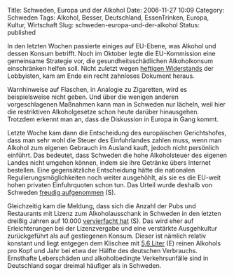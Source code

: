 Title: Schweden, Europa und der Alkohol
Date: 2006-11-27 10:09
Category: Schweden
Tags: Alkohol, Besser, Deutschland, EssenTrinken, Europa, Kultur, Wirtschaft
Slug: schweden-europa-und-der-alkohol
Status: published

In den letzten Wochen passierte einiges auf EU-Ebene, was Alkohol und
dessen Konsum betrifft. Noch im Oktober legte die EU-Kommission eine
gemeinsame Strategie vor, die gesundheitsschädlichen Alkoholkonsum
einschränken helfen soll. Nicht zuletzt wegen [heftigen
Widerstands](http://www.tagesschau.de/aktuell/meldungen/0,,OID6032318_REF1,00.html)
der Lobbyisten, kam am Ende ein recht zahnloses Dokument heraus.

Warnhinweise auf Flaschen, in Analogie zu Zigaretten, wird es
beispielsweise nicht geben. Und über die wenigen anderen vorgeschlagenen
Maßnahmen kann man in Schweden nur lächeln, weil hier die restriktiven
Alkoholgesetze schon heute darüber hinausgehen. Trotzdem erkennt man an,
dass die Diskussion in Europa in Gang kommt.

Letzte Woche kam dann die Entscheidung des europäischen Gerichtshofes,
dass man sehr wohl die Steuer des Einfuhrlandes zahlen muss, wenn man
Alkohol zum eigenen Gebrauch im Ausland kauft, jedoch nicht persönlich
einführt. Das bedeutet, dass Schweden die hohe Alkoholsteuer des eigenen
Landes nicht umgehen können, indem sie ihre Getränke übers Internet
bestellen. Eine gegensätzliche Entscheidung hätte die nationalen
Regulierungsmöglichkeiten noch weiter ausgehöhlt, als sie es die EU-weit
hohen privaten Einfuhrquoten schon tun. Das Urteil wurde deshalb von
Schweden [freudig
aufgenommen](http://www.sr.se/Ekot/artikel.asp?artikel=1054111) (S).

Gleichzeitig kam die Meldung, dass sich die Anzahl der Pubs und
Restaurants mit Lizenz zum Alkoholausschank in Schweden in den letzten
dreißig Jahren auf 10.000 [vervierfacht
hat](http://www.sr.se/Ekot/artikel.asp?artikel=1057194) (S). Das wird
eher auf Erleichterungen bei der Lizenzvergabe und eine verstärkte
Ausgehkultur zurückgeführt als auf gestiegenen Konsum. Dieser ist
nämlich relativ konstant und liegt entgegen dem Klischee mit [5,6
Liter](http://www.euro.who.int/alcoholdrugs/ctryinfo/HFAExtracts?Country=SWE&CtryName=Sweden)
(E) reinen Alkohols pro Kopf und Jahr bei etwa der Hälfte des deutschen
Verbrauchs. Ernsthafte Leberschäden und alkoholbedingte Verkehrsunfälle
sind in Deutschland sogar dreimal häufiger als in Schweden.


